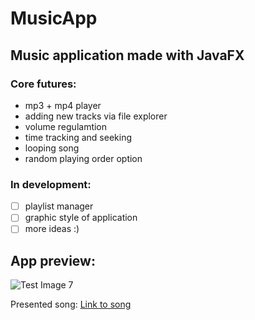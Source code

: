 # MusicApp
## Music application made with JavaFX

### Core futures:
- mp3 + mp4 player
- adding new tracks via file explorer
- volume regulamtion
- time tracking and seeking
- looping song
- random playing order option

### In development:
- [ ] playlist manager
- [ ] graphic style of application
- [ ] more ideas :)

## App preview:

![Test Image 7](https://user-images.githubusercontent.com/79639840/117582636-45dc0f00-b103-11eb-96b9-fb6783f21020.png)

Presented song: [Link to song](https://www.youtube.com/watch?v=cMg8KaMdDYo&t)
